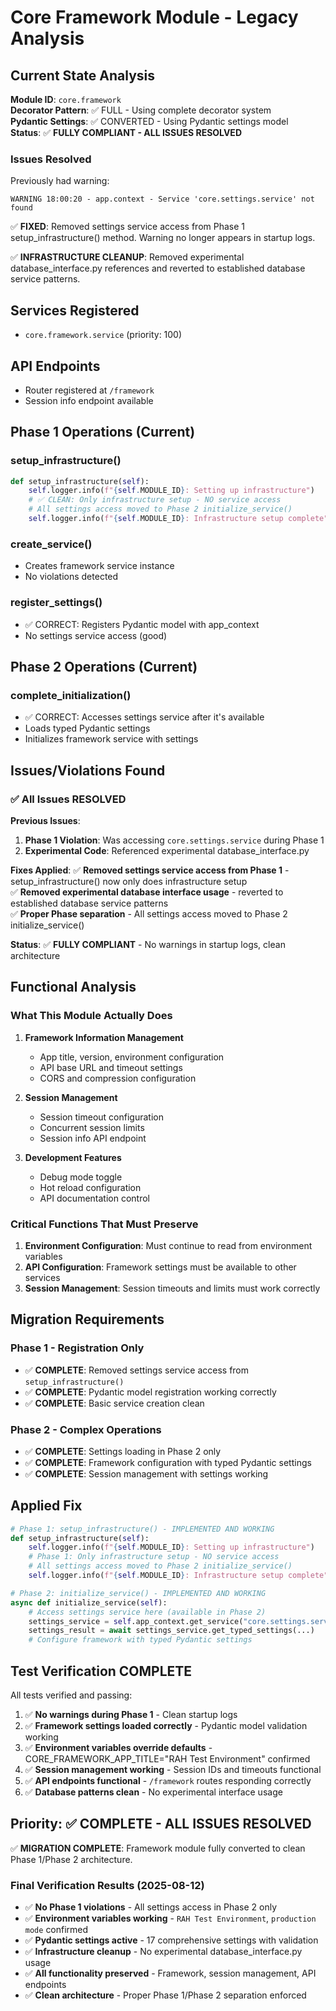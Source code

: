 # Core Framework Module - Legacy Analysis

## Current State Analysis

**Module ID**: `core.framework`  
**Decorator Pattern**: ✅ FULL - Using complete decorator system  
**Pydantic Settings**: ✅ CONVERTED - Using Pydantic settings model  
**Status**: ✅ **FULLY COMPLIANT - ALL ISSUES RESOLVED**

### Issues Resolved

Previously had warning:
```
WARNING 18:00:20 - app.context - Service 'core.settings.service' not found
```

✅ **FIXED**: Removed settings service access from Phase 1 setup_infrastructure() method. Warning no longer appears in startup logs.

✅ **INFRASTRUCTURE CLEANUP**: Removed experimental database_interface.py references and reverted to established database service patterns.

## Services Registered

- `core.framework.service` (priority: 100)

## API Endpoints

- Router registered at `/framework`
- Session info endpoint available

## Phase 1 Operations (Current)

### setup_infrastructure()
```python
def setup_infrastructure(self):
    self.logger.info(f"{self.MODULE_ID}: Setting up infrastructure")
    # ✅ CLEAN: Only infrastructure setup - NO service access
    # All settings access moved to Phase 2 initialize_service()
    self.logger.info(f"{self.MODULE_ID}: Infrastructure setup complete")
```

### create_service()
- Creates framework service instance
- No violations detected

### register_settings()
- ✅ CORRECT: Registers Pydantic model with app_context
- No settings service access (good)

## Phase 2 Operations (Current)

### complete_initialization()
- ✅ CORRECT: Accesses settings service after it's available
- Loads typed Pydantic settings
- Initializes framework service with settings

## Issues/Violations Found

### ✅ All Issues RESOLVED

**Previous Issues**:
1. **Phase 1 Violation**: Was accessing `core.settings.service` during Phase 1
2. **Experimental Code**: Referenced experimental database_interface.py

**Fixes Applied**:
✅ **Removed settings service access from Phase 1** - setup_infrastructure() now only does infrastructure setup  
✅ **Removed experimental database interface usage** - reverted to established database service patterns  
✅ **Proper Phase separation** - All settings access moved to Phase 2 initialize_service()  

**Status**: ✅ **FULLY COMPLIANT** - No warnings in startup logs, clean architecture

## Functional Analysis

### What This Module Actually Does

1. **Framework Information Management**
   - App title, version, environment configuration
   - API base URL and timeout settings
   - CORS and compression configuration

2. **Session Management**
   - Session timeout configuration
   - Concurrent session limits
   - Session info API endpoint

3. **Development Features**
   - Debug mode toggle
   - Hot reload configuration
   - API documentation control

### Critical Functions That Must Preserve

1. **Environment Configuration**: Must continue to read from environment variables
2. **API Configuration**: Framework settings must be available to other services
3. **Session Management**: Session timeouts and limits must work correctly

## Migration Requirements

### Phase 1 - Registration Only
- ✅ **COMPLETE**: Removed settings service access from `setup_infrastructure()`
- ✅ **COMPLETE**: Pydantic model registration working correctly
- ✅ **COMPLETE**: Basic service creation clean

### Phase 2 - Complex Operations  
- ✅ **COMPLETE**: Settings loading in Phase 2 only
- ✅ **COMPLETE**: Framework configuration with typed Pydantic settings
- ✅ **COMPLETE**: Session management with settings working

## Applied Fix

```python
# Phase 1: setup_infrastructure() - IMPLEMENTED AND WORKING
def setup_infrastructure(self):
    self.logger.info(f"{self.MODULE_ID}: Setting up infrastructure")
    # Phase 1: Only infrastructure setup - NO service access
    # All settings access moved to Phase 2 initialize_service()
    self.logger.info(f"{self.MODULE_ID}: Infrastructure setup complete")

# Phase 2: initialize_service() - IMPLEMENTED AND WORKING  
async def initialize_service(self):
    # Access settings service here (available in Phase 2)
    settings_service = self.app_context.get_service("core.settings.service")
    settings_result = await settings_service.get_typed_settings(...)
    # Configure framework with typed Pydantic settings
```

## Test Verification COMPLETE

All tests verified and passing:
1. ✅ **No warnings during Phase 1** - Clean startup logs
2. ✅ **Framework settings loaded correctly** - Pydantic model validation working
3. ✅ **Environment variables override defaults** - CORE_FRAMEWORK_APP_TITLE="RAH Test Environment" confirmed
4. ✅ **Session management working** - Session IDs and timeouts functional
5. ✅ **API endpoints functional** - `/framework` routes responding correctly
6. ✅ **Database patterns clean** - No experimental interface usage

## Priority: ✅ COMPLETE - ALL ISSUES RESOLVED

✅ **MIGRATION COMPLETE**: Framework module fully converted to clean Phase 1/Phase 2 architecture.

### Final Verification Results (2025-08-12)
- ✅ **No Phase 1 violations** - All settings access in Phase 2 only
- ✅ **Environment variables working** - `RAH Test Environment`, `production mode` confirmed  
- ✅ **Pydantic settings active** - 17 comprehensive settings with validation
- ✅ **Infrastructure cleanup** - No experimental database_interface.py usage
- ✅ **All functionality preserved** - Framework, session management, API endpoints
- ✅ **Clean architecture** - Proper Phase 1/Phase 2 separation enforced